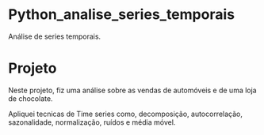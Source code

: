 # Python_analise_series_temporais
  Análise de series temporais.

# Projeto
  
  Neste projeto, fiz uma análise sobre as vendas de automóveis e de uma loja de chocolate.
  
  Apliquei tecnicas de Time series como, decomposição, autocorrelação, sazonalidade, normalização, ruídos e média móvel.
